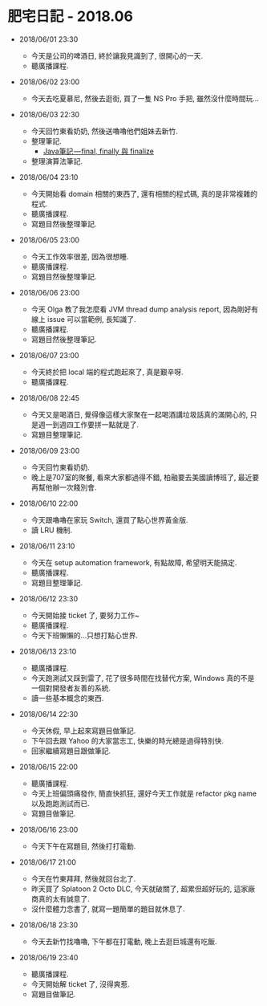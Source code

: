 # 肥宅日記 - 2018.06

* 2018/06/01 23:30
    * 今天是公司的啤酒日, 終於讓我見識到了, 很開心的一天.
    * 聽廣播課程.

* 2018/06/02 23:00
    * 今天去吃夏慕尼, 然後去逛街, 買了一隻 NS Pro 手把, 雖然沒什麼時間玩...

* 2018/06/03 22:30
    * 今天回竹東看奶奶, 然後送嚕嚕他們姐妹去新竹.
    * 整理筆記.
        * [Java筆記 — final, finally 與 finalize](https://medium.com/@clu1022/java%E7%AD%86%E8%A8%98-final-finally-%E8%88%87-finalize-d72dc66e49eb)
    * 整理演算法筆記.

* 2018/06/04 23:10
    * 今天開始看 domain 相關的東西了, 還有相關的程式碼, 真的是非常複雜的程式.
    * 聽廣播課程.
    * 寫題目然後整理筆記.

* 2018/06/05 23:00
    * 今天工作效率很差, 因為很想睡.
    * 聽廣播課程.
    * 寫題目然後整理筆記.

* 2018/06/06 23:00
    * 今天 Olga 教了我怎麼看 JVM thread dump analysis report, 因為剛好有線上 issue 可以當範例, 長知識了.
    * 聽廣播課程.
    * 寫題目然後整理筆記.

* 2018/06/07 23:00
    * 今天終於把 local 端的程式跑起來了, 真是艱辛呀.
    * 聽廣播課程.

* 2018/06/08 22:45
    * 今天又是喝酒日, 覺得像這樣大家聚在一起喝酒講垃圾話真的滿開心的, 只是週一到週四工作要拼一點就是了.
    * 寫題目整理筆記.

* 2018/06/09 23:00
    * 今天回竹東看奶奶.
    * 晚上是707室的聚餐, 看來大家都過得不錯, 柏融要去美國讀博班了, 最近要再幫他辦一次餞別會.

* 2018/06/10 22:00
    * 今天跟嚕嚕在家玩 Switch, 還買了點心世界黃金版.
    * 讀 LRU 機制.

* 2018/06/11 23:10
    * 今天在 setup automation framework, 有點故障, 希望明天能搞定.
    * 聽廣播課程.
    * 寫題目整理筆記.

* 2018/06/12 23:30
    * 今天開始接 ticket 了, 要努力工作~
    * 聽廣播課程.
    * 今天下班懶懶的...只想打點心世界.

* 2018/06/13 23:10
    * 聽廣播課程.
    * 今天跑測試又踩到雷了, 花了很多時間在找替代方案, Windows 真的不是一個對開發者友善的系統.
    * 讀一些基本概念的東西.

* 2018/06/14 22:30
    * 今天休假, 早上起來寫題目做筆記.
    * 下午回去跟 Yahoo 的大家當志工, 快樂的時光總是過得特別快.
    * 回家繼續寫題目跟做筆記.

* 2018/06/15 22:00
    * 聽廣播課程.
    * 今天上班偏頭痛發作, 簡直快抓狂, 還好今天工作就是 refactor pkg name 以及跑跑測試而已.
    * 寫題目做筆記.

* 2018/06/16 23:00
    * 今天下午在寫題目, 然後打打電動.

* 2018/06/17 21:00
    * 今天在竹東拜拜, 然後就回台北了.
    * 昨天買了 Splatoon 2 Octo DLC, 今天就破關了, 超累但超好玩的, 這家廠商真的太有誠意了.
    * 沒什麼體力念書了, 就寫一題簡單的題目就休息了.

* 2018/06/18 23:30
    * 今天去新竹找嚕嚕, 下午都在打電動, 晚上去逛巨城還有吃飯.

* 2018/06/19 23:40
    * 聽廣播課程.
    * 今天開始解 ticket 了, 沒得爽惹.
    * 寫題目做筆記.
